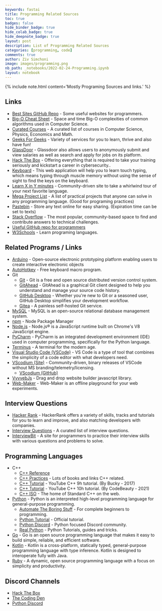 ```yaml
---
keywords: fastai
title: Programming Related Sources
toc: true
badges: false
hide_binder_badge: true
hide_colab_badge: true
hide_deepnote_badge: true
layout: post
description: List of Programming Related Sources
categories: [programming, code]
comments: true
author: Ziv Simchoni
image: images/programming.png
nb_path: _notebooks/2022-02-24-Programming.ipynb
layout: notebook
---
```


<!--
#################################################
### THIS FILE WAS AUTOGENERATED! DO NOT EDIT! ###
#################################################
# file to edit: _notebooks/2022-02-24-Programming.ipynb
-->

<div class="container" id="notebook-container">
        
<div class="cell border-box-sizing text_cell rendered"><div class="inner_cell">
<div class="text_cell_render border-box-sizing rendered_html">
<p>{% include note.html content='Mostly Programing Sources and links.' %}</p>
<h2 id="Links">Links<a class="anchor-link" href="#Links"> </a></h2><ul>
<li><a href="https://github.com/sdmg15/Best-websites-a-programmer-should-visit">Best Sites GitHub Repo</a> - Some useful websites for programmers.</li>
<li><a href="https://www.bigocheatsheet.com">Big-O Cheat Sheet</a> - Space and time Big-O complexities of common algorithms used in Computer Science.</li>
<li><a href="https://curated-courses.herokuapp.com">Curated Courses</a> - A curated list of courses in Computer Science, Physics, Economics and Math.</li>
<li><a href="https://www.geeksforgeeks.org">Geeks For Geeks</a> - Variety of services for you to learn, thrive and also have fun!</li>
<li><a href="https://www.glassdoor.com">GlassDoor</a> - Glassdoor also allows users to anonymously submit and view salaries as well as search and apply for jobs on its platform.</li>
<li><a href="https://www.hackthebox.eu">Hack The Box</a> - Offering everything that is required to take your training seriously and kickstart a career in cybersecurity..</li>
<li><a href="https://www.keybr.com">Keyboard</a> - This web application will help you to learn touch typing, which means typing through muscle memory without using the sense of sight to find the keys on the keyboard.</li>
<li><a href="https://learnxinyminutes.com">Learn X in Y minutes</a> - Community-driven site to take a whirlwind tour of your next favorite language.</li>
<li><a href="https://github.com/karan/Projects/blob/master/README.md">Mega Project List</a> - A list of practical projects that anyone can solve in any programming language. (Good for programing practices)</li>
<li><a href="https://pastebin.com">Pastebin</a> - Store any text online for easy sharing. (Expiration time can be set to texts)</li>
<li><a href="https://stackoverflow.com">Stack Overflow</a> - The most popular, community-based space to find and contribute answers to technical challenges.</li>
<li><a href="https://github.com/sdmg15/Best-websites-a-programmer-should-visit">Useful GitHub repo for programmers</a></li>
<li><a href="https://www.w3schools.com">W3Schools</a> - Learn programing languages.</li>
</ul>

</div>
</div>
</div>
<div class="cell border-box-sizing text_cell rendered"><div class="inner_cell">
<div class="text_cell_render border-box-sizing rendered_html">
<h2 id="Related-Programs-/-Links">Related Programs / Links<a class="anchor-link" href="#Related-Programs-/-Links"> </a></h2><ul>
<li><a href="https://www.arduino.cc">Arduino</a> - Open-source electronic prototyping platform enabling users to create interactive electronic objects</li>
<li><a href="https://autohotkey.com">AutoHotkey</a> - Free keyboard macro program.</li>
<li>Git<ul>
<li><a href="https://git-scm.com">Git</a> - Git is a free and open source distributed version control system.</li>
<li><a href="https://github.com/gitahead/gitahead">GitAhead</a> - GitAhead is a graphical Git client designed to help you understand and manage your source code history.</li>
<li><a href="https://desktop.github.com">GitHub Desktop</a> - Whether you're new to Git or a seasoned user, GitHub Desktop simplifies your
development workflow.</li>
<li><a href="https://gitea.io/en-us">Gitea</a> - A painless self-hosted Git service.</li>
</ul>
</li>
<li><a href="https://www.mysql.com">MySQL</a> - MySQL is an open-source relational database management system.</li>
<li><a href="https://www.npmjs.com">npm</a> - Node Package Manager</li>
<li><a href="https://nodejs.org">Node.js</a> - Node.js® is a JavaScript runtime built on Chrome's V8 JavaScript engine.</li>
<li><a href="https://www.jetbrains.com/pycharm">PyCharm</a> - PyCharm is an integrated development environment (IDE) used in computer programming, specifically for the Python language.</li>
<li><a href="https://github.com/Eugeny/terminus">Terminus</a> - A terminal for the modern age.</li>
<li><a href="https://github.com/Microsoft/vscode">Visual Studio Code (VSCode)</a> - VS Code is a type of tool that combines the simplicity of a code editor with what developers need.</li>
<li><a href="https://vscodium.com">VScodium (Site)</a> - Community-driven, binary releases of VSCode without MS branding/telemetry/licensing.<ul>
<li><a href="https://github.com/VSCodium/vscodium">VScodium (GitHub)</a></li>
</ul>
</li>
<li><a href="https://github.com/givanz/VvvebJs">VvvvebJs</a> - Drag and drop website builder javascript library.</li>
<li><a href="https://github.com/chinchang/web-maker">Web-Maker</a> - Web-Maker is an offline playground for your web experiments.</li>
</ul>

</div>
</div>
</div>
<div class="cell border-box-sizing text_cell rendered"><div class="inner_cell">
<div class="text_cell_render border-box-sizing rendered_html">
<h2 id="Interview-Questions">Interview Questions<a class="anchor-link" href="#Interview-Questions"> </a></h2><ul>
<li><a href="https://www.hackerrank.com">Hacker Rank</a> - HackerRank offers a variety of skills, tracks and tutorials for you to learn and improve, and also matching developers with companies.</li>
<li><a href="https://github.com/DopplerHQ/awesome-interview-questions">Interview Questions</a> - A curated list of interview questions.</li>
<li><a href="https://www.interviewbit.com/">InterviewBit</a> - A site for programmers to practice their interview skills with various questions and problems to solve.</li>
</ul>

</div>
</div>
</div>
<div class="cell border-box-sizing text_cell rendered"><div class="inner_cell">
<div class="text_cell_render border-box-sizing rendered_html">
<h2 id="Programming-Languages">Programming Languages<a class="anchor-link" href="#Programming-Languages"> </a></h2><ul>
<li>C++<ul>
<li><a href="https://en.cppreference.com/w/">C++ Reference</a></li>
<li><a href="https://stackoverflow.com/a/388282">C++ Practices</a> - Lots of books and links C++ related.</li>
<li><a href="https://www.youtube.com/watch?v=mUQZ1qmKlLY">C++ Tutorial</a> - YouTube C++ 9h tutorial. (By Bucky - 2017)</li>
<li><a href="https://youtu.be/GQp1zzTwrIg">C++ Tutorial</a> - YouTube C++ 10h tutorial. (By CodeBeauty - 2021)</li>
<li><a href="https://isocpp.org">C++ ISO</a> - The home of Standard C++ on the web.</li>
</ul>
</li>
<li><a href="https://www.python.org">Python</a> - Python is an interpreted high-level programming language for general-purpose programming.<ul>
<li><a href="https://automatetheboringstuff.com">Automate The Boring Stuff</a> - For complete beginners to programming.</li>
<li><a href="https://docs.python.org/3/tutorial">Python Tutorial</a> - Official tutorial.</li>
<li><a href="https://pythondiscord.com">Python Discord</a> - Python focused Discord community. </li>
<li><a href="https://realpython.com">Real Python</a> - Python Tutorials, guides and tricks.</li>
</ul>
</li>
<li><a href="https://golang.org">Go</a> - Go is an open source programming language that makes it easy to build simple, reliable, and efficient software.</li>
<li><a href="https://kotlinlang.org">Kotlin</a> - Kotlin is a cross-platform, statically typed, general-purpose programming language with type inference. Kotlin is designed to interoperate fully with Java.</li>
<li><a href="https://www.ruby-lang.org/en">Ruby</a> - A dynamic, open source programming language with a focus on simplicity and productivity.</li>
</ul>

</div>
</div>
</div>
<div class="cell border-box-sizing text_cell rendered"><div class="inner_cell">
<div class="text_cell_render border-box-sizing rendered_html">
<h2 id="Discord-Channels">Discord Channels<a class="anchor-link" href="#Discord-Channels"> </a></h2><ul>
<li><a href="https://discord.gg/hackthebox">Hack The Box</a></li>
<li><a href="https://discord.gg/code">The Coding Den</a></li>
<li><a href="https://discord.com/invite/python">Python Discord</a></li>
</ul>

</div>
</div>
</div>
</div>
 

